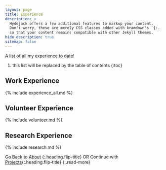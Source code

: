 ```yaml
---
layout: page
title: Experience
description: >
  Hydejack offers a few additional features to markup your content.
  Don't worry, these are merely CSS classes added with kramdown's `{:...}` syntax,
  so that your content remains compatible with other Jekyll themes.
hide_description: true
sitemap: false
---
```


A list of all my experience to date!

1. this list will be replaced by the table of contents
{:toc}


## Work Experience

{% include experience_all.md %}


## Volunteer Experience

{% include volunteer.md %}


## Research Experience

{% include research.md %}

Go Back to [About](about.md) {:.heading.flip-title} OR Continue with [Projects](scripts.md){:.heading.flip-title}
{:.read-more}